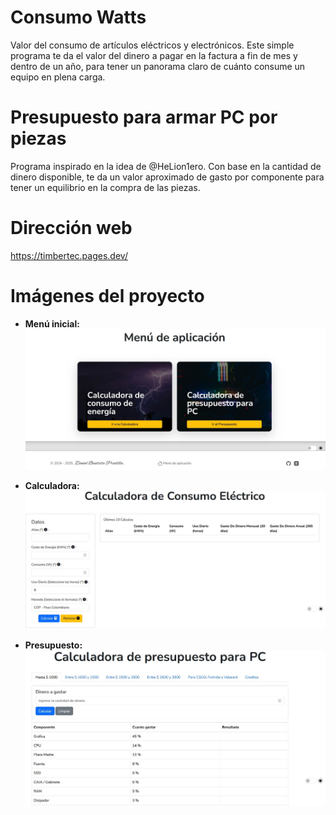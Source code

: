 # Consumo Watts

Valor del consumo de artículos eléctricos y electrónicos. Este simple programa te da el valor del dinero a pagar en la factura a fin de mes y dentro de un año, para tener un panorama claro de cuánto consume un equipo en plena carga.

# Presupuesto para armar PC por piezas

Programa inspirado en la idea de @HeLion1ero. Con base en la cantidad de dinero disponible, te da un valor aproximado de gasto por componente para tener un equilibrio en la compra de las piezas.

# Dirección web

https://timbertec.pages.dev/

# Imágenes del proyecto

- **Menú inicial:**
  ![Menú](./assets/img/readme/menu.jpg)

- **Calculadora:**
  ![Calculadora](./assets/img/readme/calculadora.jpg)

- **Presupuesto:**
  ![Presupuesto](./assets/img/readme/presupuesto.jpg)
